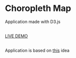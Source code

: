 <h1>Choropleth Map</h1>

<p>Application made with D3.js</p>
<br>
<a href="">LIVE DEMO</a>
<br>
<br>
<p>Application is based on <a href="https://www.freecodecamp.org/learn/data-visualization/data-visualization-projects/visualize-data-with-a-choropleth-map">this</a> idea</p>
